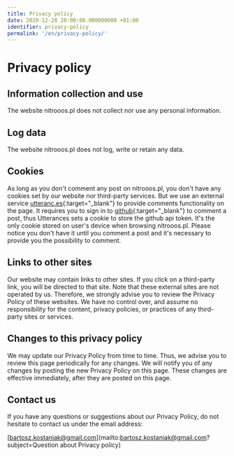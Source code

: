 ```yaml
---
title: Privacy policy
date: 2020-12-28 20:00:00.000000000 +01:00
identifier: privacy-policy
permalink: '/en/privacy-policy/'
---
```


# Privacy policy

## Information collection and use

The website nitrooos.pl does not collect nor use any personal information.

## Log data

The website nitrooos.pl does not log, write or retain any data.

## Cookies

As long as you don't comment any post on nitrooos.pl, you don't have any 
cookies set by our website nor third-party services. But we use an external
service [utteranc.es](https://utteranc.es/){:target="_blank"} to provide 
comments functionality on the page. It requires you to sign in to
[github](http://github.com/){:target="_blank"} to comment a post, thus 
Utterances sets a cookie to store the github api token. It's the only cookie
stored on user's device when browsing nitrooos.pl. Please notice you don't have
it until you comment a post and it's necessary to provide you the possibility to
comment.

## Links to other sites

Our website may contain links to other sites. If you click on a third-party 
link, you will be directed to that site. Note that these external sites are not
operated by us. Therefore, we strongly advise you to review the Privacy Policy
of these websites. We have no control over, and assume no responsibility for 
the content, privacy policies, or practices of any third-party sites or services.

## Changes to this privacy policy

We may update our Privacy Policy from time to time. Thus, we advise you to
review  this page periodically for any changes. We will notify you of any 
changes by posting the new Privacy Policy on this page. These changes are 
effective immediately, after they are posted on this page.

## Contact us

If you have any questions or suggestions about our Privacy Policy, do not 
hesitate to contact us under the email address: 

[bartosz.kostaniak@gmail.com](mailto:bartosz.kostaniak@gmail.com?subject=Question about Privacy policy)

